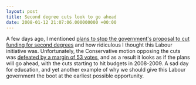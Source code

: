 ```yaml
---
layout: post
title: Second degree cuts look to go ahead
date: 2008-01-12 21:07:06.000000000 +00:00
---
```


A few days ago, I mentioned [plans to stop the government's proposal to cut funding for second degrees](/2008/01/08/protests-at-cuts-for-adult-learning/) and how ridiculous I thought this Labour initiative was. Unfortunately, the Conservative motion opposing the cuts was [defeated by a margin of 53 votes](http://news.bbc.co.uk/1/hi/education/7178836.stm), and as a result it looks as if the plans will go ahead, with the cuts starting to hit budgets in 2008-2009. A sad day for education, and yet another example of why we should give this Labour government the boot at the earliest possible opportunity.
